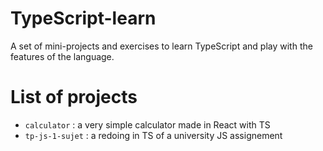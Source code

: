 # TypeScript-learn
A set of mini-projects and exercises to learn TypeScript and play with the features of the language.


# List of projects

- `calculator` : a very simple calculator made in React with TS
- `tp-js-1-sujet` : a redoing in TS of a university JS assignement